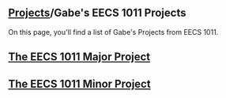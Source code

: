 ## [Projects](/Projects)/Gabe's EECS 1011 Projects
On this page, you'll find a list of Gabe's Projects from EECS 1011.

## [The EECS 1011 Major Project](/Projects/EECS1011/MajorProject)
## [The EECS 1011 Minor Project](/Projects/EECS1011/MinorProject)
